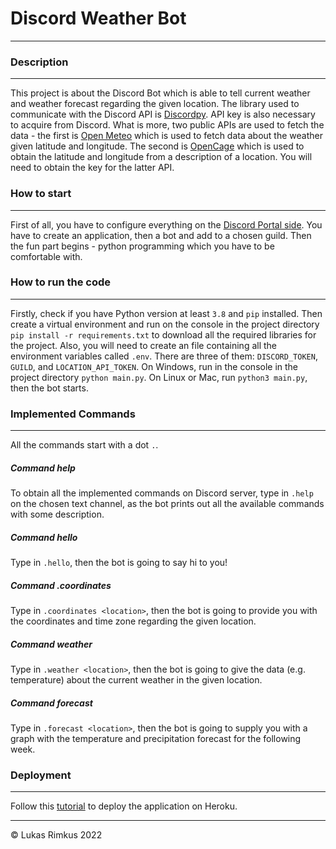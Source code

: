 # Discord Weather Bot
---------------------------------------------
### Description
---------------------------------------------
This project is about the Discord Bot which is able to tell current weather and weather forecast regarding the given location. The library used to communicate with the Discord API is [Discordpy](https://discordpy.readthedocs.io/en/latest/). API key is also necessary to acquire from Discord. What is more, two public APIs are used to fetch the data - the first is [Open Meteo](https://open-meteo.com/) which is used to fetch data about the weather given latitude and longitude. The second is [OpenCage](https://opencagedata.com/api) which is used to obtain the latitude and longitude from a description of a location. You will need to obtain the key for the latter API.

### How to start
---------------------------------------------
First of all, you have to configure everything on the [Discord Portal side](https://discord.com/developers/docs/intro). You have to create an application, then a bot and add to a chosen guild. Then the fun part begins - python programming which you have to be comfortable with.

### How to run the code
---------------------------------------------
Firstly, check if you have Python version at least `3.8` and `pip` installed. Then create a virtual environment and run on the console in the project directory `pip install -r requirements.txt` to download all the required libraries for the project. Also, you will need to create an file containing all the environment variables called `.env`. There are three of them: `DISCORD_TOKEN`, `GUILD`, and `LOCATION_API_TOKEN`.
On Windows, run in the console in the project directory `python main.py`. On Linux or Mac, run `python3 main.py`, then the bot starts. 

### Implemented Commands
---------------------------------------------
All the commands start with a dot `.`. 

##### Command help
To obtain all the implemented commands on Discord server, type in `.help` on the chosen text channel, as the bot prints out all the available commands with some description.

##### Command hello
Type in `.hello`, then the bot is going to say hi to you!

##### Command .coordinates
Type in `.coordinates <location>`, then the bot is going to provide you with the coordinates and time zone regarding the given location.

##### Command weather
Type in `.weather <location>`, then the bot is going to give the data (e.g. temperature) about the current weather in the given location. 

##### Command forecast
Type in `.forecast <location>`, then the bot is going to supply you with a graph with the temperature and precipitation forecast for the following week. 

### Deployment
---------------------------------------------
Follow this [tutorial](https://discord.com/developers/docs/tutorials/hosting-on-heroku) to deploy the application on Heroku.

---------------------------------------------
© Lukas Rimkus 2022
